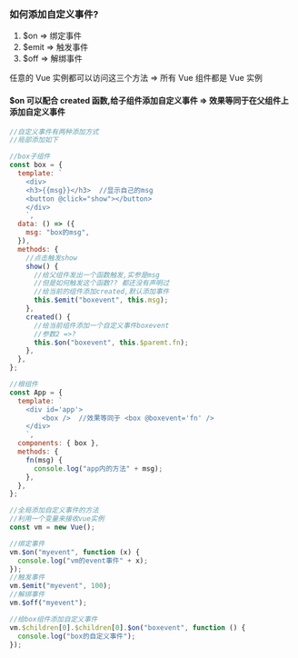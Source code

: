 ### 如何添加自定义事件?

1. $on => 绑定事件
2. $emit => 触发事件
3. $off => 解绑事件

任意的 Vue 实例都可以访问这三个方法 => 所有 Vue 组件都是 Vue 实例

#### $on 可以配合 created 函数,给子组件添加自定义事件 => 效果等同于在父组件上添加自定义事件

```js
//自定义事件有两种添加方式
//局部添加如下

//box子组件
const box = {
  template: `
    <div>
    <h3>{{msg}}</h3>  //显示自己的msg
    <button @click="show"></button>
    </div>
    `,
  data: () => ({
    msg: "box的msg",
  }),
  methods: {
    //点击触发show
    show() {
      //给父组件发出一个函数触发,实参是msg
      //但是如何触发这个函数?? 都还没有声明过
      //给当前的组件添加created,默认添加事件
      this.$emit("boxevent", this.msg);
    },
    created() {
      //给当前组件添加一个自定义事件boxevent
      //参数2 =>?
      this.$on("boxevent", this.$paremt.fn);
    },
  },
};

//根组件
const App = {
  template: `
    <div id='app'>
        <box />  //效果等同于 <box @boxevent='fn' />
    </div>
    `,
  components: { box },
  methods: {
    fn(msg) {
      console.log("app内的方法" + msg);
    },
  },
};
```

```js
//全局添加自定义事件的方法
//利用一个变量来接收vue实例
const vm = new Vue();

//绑定事件
vm.$on("myevent", function (x) {
  console.log("vm的event事件" + x);
});
//触发事件
vm.$emit("myevent", 100);
//解绑事件
vm.$off("myevent");

//给box组件添加自定义事件
vm.$children[0].$children[0].$on("boxevent", function () {
  console.log("box的自定义事件");
});
```
